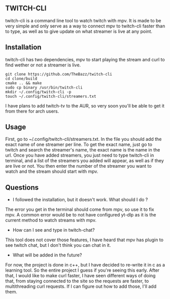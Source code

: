 ## TWITCH-CLI ##

twitch-cli is a command line tool to watch twitch with mpv. It is made to be very simple and only serve as a way to connect mpv to twitch-cli faster than to type, as well as to give update on what streamer is live at any point.

Installation
------------

twitch-cli has two dependencies, mpv to start playing the stream and curl to find wether or not a streamer is live.

```
git clone https://github.com/TheBazz/twitch-cli
cd clone/build
cmake .. && make
sudo cp binary /usr/bin/twitch-cli
mkdir ~/.config/twitch-cli -p
touch ~/.config/twitch-cli/streamers.txt
```

I have plans to add twitch-tv to the AUR, so very soon you'll be able to get it from there for arch users.


Usage
-----

First, go to ~/.config/twitch-cli/streamers.txt. In the file you should add the exact name of one streamer per line. To get the exact name, just go to twitch and search the streamer's name, the exact name is the name in the url. Once you have added streamers, you just need to type twitch-cli in terminal, and a list of the streamers you added will appear, as well as if they are live or not. You then enter the number of the streamer you want to watch and the stream should start with mpv.

Questions
---------

- I followed the installation, but it doesn't work. What should I do ?

The error you get in the terminal should come from mpv, so use it to fix mpv. A common error would be to not have configured yt-dlp as it is the current method to watch streams with mpv.

- How can I see and type in twitch-chat?

This tool does not cover those features, I have heard that mpv has plugin to see twitch chat, but I don't think you can chat in it.

- What will be added in the future?

For now, the project is done in c++, but I have decided to re-write it in c as a learning tool. So the entire project I guess if you're seeing this early. 
After that, I would like to make curl faster, I have seen different ways of doing that, from staying connected to the site so the requests are faster, to multithreading curl requests. If I can figure out how to add those, I'll add them.
